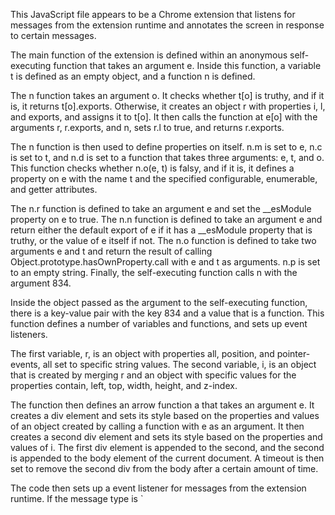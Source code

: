 This JavaScript file appears to be a Chrome extension that listens for messages from the extension runtime and annotates the screen in response to certain messages.

The main function of the extension is defined within an anonymous self-executing function that takes an argument e. Inside this function, a variable t is defined as an empty object, and a function n is defined.

The n function takes an argument o. It checks whether t[o] is truthy, and if it is, it returns t[o].exports. Otherwise, it creates an object r with properties i, l, and exports, and assigns it to t[o]. It then calls the function at e[o] with the arguments r, r.exports, and n, sets r.l to true, and returns r.exports.

The n function is then used to define properties on itself. n.m is set to e, n.c is set to t, and n.d is set to a function that takes three arguments: e, t, and o. This function checks whether n.o(e, t) is falsy, and if it is, it defines a property on e with the name t and the specified configurable, enumerable, and getter attributes.

The n.r function is defined to take an argument e and set the __esModule property on e to true. The n.n function is defined to take an argument e and return either the default export of e if it has a __esModule property that is truthy, or the value of e itself if not. The n.o function is defined to take two arguments e and t and return the result of calling Object.prototype.hasOwnProperty.call with e and t as arguments. n.p is set to an empty string. Finally, the self-executing function calls n with the argument 834.

Inside the object passed as the argument to the self-executing function, there is a key-value pair with the key 834 and a value that is a function. This function defines a number of variables and functions, and sets up event listeners.

The first variable, r, is an object with properties all, position, and pointer-events, all set to specific string values. The second variable, i, is an object that is created by merging r and an object with specific values for the properties contain, left, top, width, height, and z-index.

The function then defines an arrow function a that takes an argument e. It creates a div element and sets its style based on the properties and values of an object created by calling a function with e as an argument. It then creates a second div element and sets its style based on the properties and values of i. The first div element is appended to the second, and the second is appended to the body element of the current document. A timeout is then set to remove the second div from the body after a certain amount of time.

The code then sets up a event listener for messages from the extension runtime. If the message type is `
